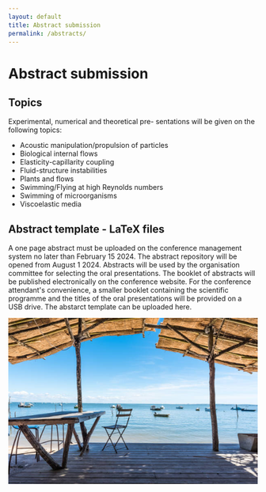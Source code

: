 ```yaml
---
layout: default
title: Abstract submission
permalink: /abstracts/
---
```


# Abstract submission

## Topics
Experimental, numerical and theoretical pre- sentations will be given on the following topics:
- Acoustic manipulation/propulsion of particles
- Biological internal flows
- Elasticity-capillarity coupling
- Fluid-structure instabilities
- Plants and flows
- Swimming/Flying at high Reynolds numbers
- Swimming of microorganisms
- Viscoelastic media

## Abstract template - LaTeX files
A one page abstract must be uploaded on the conference management system no later than February 15 2024. The abstract repository will be opened from
August 1 2024. Abstracts will be used by the organisation committee for selecting the oral presentations.
The booklet of abstracts will be published electronically on the conference website. For the conference attendant's convenience, 
a smaller booklet containing the scientific programme and the titles of the oral presentations will be provided on a USB drive.
The abstarct template can be uploaded here.

![Arcachon](/assets/img/terrasse.jpg)
